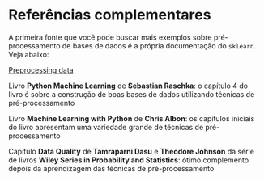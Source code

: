 # Referências complementares

A primeira fonte que você pode buscar mais exemplos sobre pré-processamento de bases de dados é a própria documentação do `sklearn`. Veja abaixo:

[Preprocessing data](https://scikit-learn.org/stable/modules/preprocessing.html)

Livro **Python Machine Learning** de **Sebastian Raschka**: o capítulo 4 do livro é sobre a construção de boas bases de dados utilizando técnicas de pré-processamento

Livro **Machine Learning with Python** de **Chris Albon**: os capítulos iniciais do livro apresentam uma variedade grande de técnicas de pré-processamento

Capítulo **Data Quality** de **Tamraparni Dasu** e **Theodore Johnson** da série de livros **Wiley Series in Probability and Statistics**: ótimo complemento depois da aprendizagem das técnicas de pré-processamento
